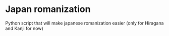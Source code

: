 # Japan romanization
 Python script that will make japanese romanization easier (only for Hiragana and Kanji for now)
